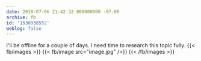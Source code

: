 ```yaml
---
date: 2018-07-06 21:42:32.000000000 -07:00
archive: fb
id: '1530938552'
weblog: false
---
```


I'll be offline for a couple of days. I need time to research this topic fully.
{{< fb/images >}}
{{< fb/image src="image.jpg" />}}
{{< /fb/images >}}
